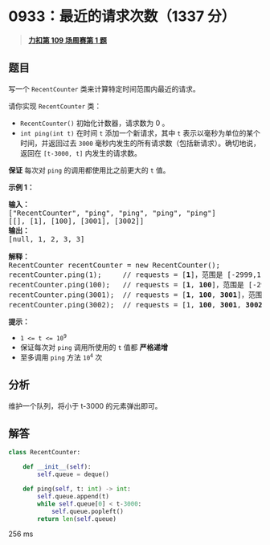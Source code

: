 # 0933：最近的请求次数（1337 分）


> <u>**[力扣第 109 场周赛第 1 题](https://leetcode.cn/problems/number-of-recent-calls/)**</u>

## 题目

<p>写一个 <code>RecentCounter</code> 类来计算特定时间范围内最近的请求。</p>

<p>请你实现 <code>RecentCounter</code> 类：</p>

<ul>
<li><code>RecentCounter()</code> 初始化计数器，请求数为 0 。</li>
<li><code>int ping(int t)</code> 在时间 <code>t</code> 添加一个新请求，其中 <code>t</code> 表示以毫秒为单位的某个时间，并返回过去 <code>3000</code> 毫秒内发生的所有请求数（包括新请求）。确切地说，返回在 <code>[t-3000, t]</code> 内发生的请求数。</li>
</ul>

<p><strong>保证</strong> 每次对 <code>ping</code> 的调用都使用比之前更大的 <code>t</code> 值。</p>



<p><strong>示例 1：</strong></p>

<pre>
<strong>输入：</strong>
["RecentCounter", "ping", "ping", "ping", "ping"]
[[], [1], [100], [3001], [3002]]
<strong>输出：</strong>
[null, 1, 2, 3, 3]

<strong>解释：</strong>
RecentCounter recentCounter = new RecentCounter();
recentCounter.ping(1);     // requests = [<strong>1</strong>]，范围是 [-2999,1]，返回 1
recentCounter.ping(100);   // requests = [<strong>1</strong>, <strong>100</strong>]，范围是 [-2900,100]，返回 2
recentCounter.ping(3001);  // requests = [<strong>1</strong>, <strong>100</strong>, <strong>3001</strong>]，范围是 [1,3001]，返回 3
recentCounter.ping(3002);  // requests = [1, <strong>100</strong>, <strong>3001</strong>, <strong>3002</strong>]，范围是 [2,3002]，返回 3
</pre>



<p><strong>提示：</strong></p>

<ul>
<li><code>1 &lt;= t &lt;= 10<sup>9</sup></code></li>
<li>保证每次对 <code>ping</code> 调用所使用的 <code>t</code> 值都 <strong>严格递增</strong></li>
<li>至多调用 <code>ping</code> 方法 <code>10<sup>4</sup></code> 次</li>
</ul>




## 分析

维护一个队列，将小于 t-3000 的元素弹出即可。


## 解答

```python
class RecentCounter:

    def __init__(self):
        self.queue = deque()

    def ping(self, t: int) -> int:
        self.queue.append(t)
        while self.queue[0] < t-3000:
            self.queue.popleft()
        return len(self.queue)
```

256 ms

